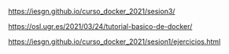 https://iesgn.github.io/curso_docker_2021/sesion3/

https://osl.ugr.es/2021/03/24/tutorial-basico-de-docker/

https://iesgn.github.io/curso_docker_2021/sesion1/ejercicios.html